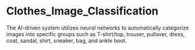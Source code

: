 # Clothes_Image_Classification
 The AI-driven system utilizes neural networks to automatically categorize images into specific groups such as T-shirt/top, trouser, pullover, dress, coat, sandal, shirt, sneaker, bag, and ankle boot.
